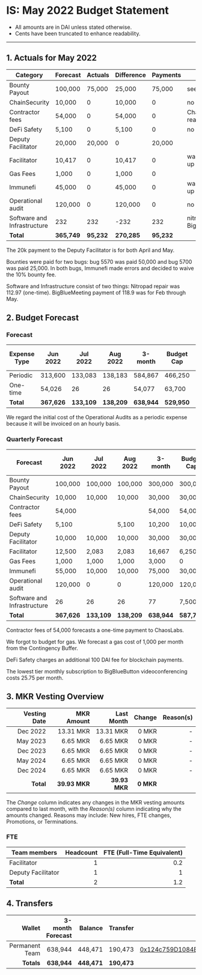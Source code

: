 # IS: May 2022 Budget Statement

* All amounts are in DAI unless stated otherwise.
* Cents have been truncated to enhance readability.

---

## 1. Actuals for May 2022

|Category                   |Forecast|Actuals|Difference|Payments|Why                     |
|---------------------------|--------|-------|----------|--------|------------------------|
|Bounty Payout              |100,000 |75,000 |25,000    |75,000  |see below               |
|ChainSecurity              |10,000  |0      |10,000    |0       |no usage                |
|Contractor fees            |54,000  |0      |54,000    |0       |ChaosLabs not ready     |
|DeFi Safety                |5,100   |0      |5,100     |0       |no usage                |
|Deputy Facilitator         |20,000  |20,000 |0         |20,000  |                        |
|Facilitator                |10,417  |0      |10,417    |0       |wallet not set up       |
|Gas Fees                   |1,000   |0      |1,000     |0       |                        |
|Immunefi                   |45,000  |0      |45,000    |0       |wallet not set up       |
|Operational audit          |120,000 |0      |120,000   |0       |no usage                |
|Software and Infrastructure|232     |232    |\-232     |232     |nitropad, BigBlueMeeting|
|**Total**                      |**365,749** |**95,232** |**270,285**   |**95,232**  |                        |

The 20k payment to the Deputy Facilitator is for both April and May.

Bounties were paid for two bugs: bug 5570 was paid 50,000 and bug 5700
was paid 25,000. In both bugs, Immunefi made errors and decided to
waive the 10% bounty fee.

Software and Infrastructure consist of two things: Nitropad repair was
112.97 (one-time). BigBlueMeeting payment of 118.9 was for Feb through
May.

## 2. Budget Forecast

### Forecast

|Expense Type|Jun 2022|Jul 2022|Aug 2022|3-month|Budget Cap|Budget Cap + Buffer|
|------------|--------|--------|--------|-------|----------|-------------------|
|Periodic    |313,600 |133,083 |138,183 |584,867|466,250   |536,188            |
|One-time    |54,026  |26      |26      |54,077 |63,700    |73,255             |
|**Total**       |**367,626** |**133,109** |**138,209** |**638,944**|**529,950**   |**609,443**            |

We regard the initial cost of the Operational Audits as a periodic
expense because it will be invoiced on an hourly basis.

### Quarterly Forecast

|Forecast                   |Jun 2022|Jul 2022|Aug 2022|3-month|Budget Cap|Budget Cap + Buffer|
|---------------------------|--------|--------|--------|-------|----------|-------------------|
|Bounty Payout              |100,000 |100,000 |100,000 |300,000|300,000   |345,000            |
|ChainSecurity              |10,000  |10,000  |10,000  |30,000 |30,000    |34,500             |
|Contractor fees            |54,000  |        |        |54,000 |54,000    |62,100             |
|DeFi Safety                |5,100   |        |5,100   |10,200 |10,000    |11,500             |
|Deputy Facilitator         |10,000  |10,000  |10,000  |30,000 |30,000    |34,500             |
|Facilitator                |12,500  |2,083   |2,083   |16,667 |6,250     |7,188              |
|Gas Fees                   |1,000   |1,000   |1,000   |3,000  |0         |0                  |
|Immunefi                   |55,000  |10,000  |10,000  |75,000 |30,000    |34,500             |
|Operational audit          |120,000 |0       |0       |120,000|120,000   |138,000            |
|Software and Infrastructure|26      |26      |26      |77     |7,500     |8,625              |
|**Total**                      |**367,626** |**133,109** |**138,209** |**638,944**|**587,750**   |**675,913**            |

Contractor fees of 54,000 forecasts a one-time payment to ChaosLabs.

We forgot to budget for gas. We forecast a gas cost of 1,000 per month
from the Contingency Buffer.

DeFi Safety charges an additional 100 DAI fee for blockchain payments.

The lowest tier monthly subscription to BigBlueButton videoconferencing costs 25.75 per month.

## 3. MKR Vesting Overview

|  Vesting Date  |       MKR Amount | Last Month |        Change |      Reason(s) |
|---------------:|-----------------:|-----------:|--------------:|---------------:|
|  Dec 2022        |      13.31 MKR |  13.31 MKR |   0 MKR |      -  |
|  May 2023        |       6.65 MKR |   6.65 MKR |   0 MKR |      - |
|  Dec 2023        |       6.65 MKR |   6.65 MKR |   0 MKR |      - |
|  May 2024        |       6.65 MKR |   6.65 MKR |   0 MKR |      - |
|  Dec 2024        |       6.65 MKR |   6.65 MKR |   0 MKR |      - |
|  **Total**       | **39.93 MKR**  |**39.93 MKR**| **0 MKR** |           |

The *Change* column indicates any changes in the MKR vesting amounts compared to last month, with the *Reason(s)* column indicating why the amounts changed. Reasons may include: New hires, FTE changes, Promotions, or Terminations.

### FTE

| Team members              |Headcount|FTE (Full-Time Equivalent)|
|---------------------------|--------:|-------------------------:|
| Facilitator               |1        |0.2                       |
| Deputy Facilitator        |1        |1                         |
| **Total**                 |2        |1.2                       |

## 4. Transfers

|  Wallet | 3-month Forecast    | Balance |      Transfer |                Multi-sig Address |
|--------:|---------------------:|-------:|--------------:|---------------------------------:|
| Permanent Team |  638,944    | 448,471      | 190,473 | [0x124c759D1084E67B19a206ab85c4527Fab26c342](https://gnosis-safe.io/app/#/safes/0x124c759D1084E67B19a206ab85c4527Fab26c342) |
| **Totals**     | **638,944** | **448,471**  | **190,473** | |
